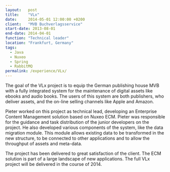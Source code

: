 ```yaml
---
layout:   post
title:    "VLx"
date:     2014-05-01 12:00:00 +0200
client:   "MVB Buchverlagsservice"
start-date: 2013-08-01
end-date: 2014-04-01
function: "Technical leader"
location: "Frankfurt, Germany"
tags:
  - Java
  - Nuxeo
  - Spring
  - RabbitMQ
permalink: /experience/VLx/
---
```

The goal of the VLx project is to equip the German publishing house MVB with a fully integrated system for the maintenance of digital assets like ebooks and audio books. The users of this system are both publishers, who deliver assets, and the on-line selling channels like Apple and Amazon.

Pieter worked on this project as technical lead, developing an Enterprise Content Management solution based on Nuxeo ECM. Pieter was responsible for the guidance and task distribution of the junior developers on the project. He also developed various components of the system, like the data migration module. This module allows existing data to be transformed in the new structure, to be connected to other applications and to allow the throughput of assets and meta-data.

The project has been delivered to great satisfaction of the client. The ECM solution is part of a large landscape of new applications. The full VLx project will be delivered in the course of 2014.
